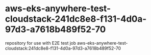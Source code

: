 # aws-eks-anywhere-test-cloudstack-241dc8e8-f131-4d0a-97d3-a7618b489f52-70
repository for use with E2E test job aws-eks-anywhere-test-cloudstack:241dc8e8-f131-4d0a-97d3-a7618b489f52-70

